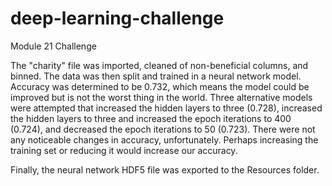 # deep-learning-challenge
Module 21 Challenge

The "charity" file was imported, cleaned of non-beneficial columns, and binned.
The data was then split and trained in a neural network model. Accuracy was determined to be 0.732, which means the model could be improved but is not the worst thing in the world. Three alternative models were attempted that increased the hidden layers to three (0.728), increased the hidden layers to three and increased the epoch iterations to 400 (0.724), and decreased the epoch iterations to 50 (0.723). There were not any noticeable changes in accuracy, unfortunately. Perhaps increasing the training set or reducing it would increase our accuracy.

Finally, the neural network HDF5 file was exported to the Resources folder.